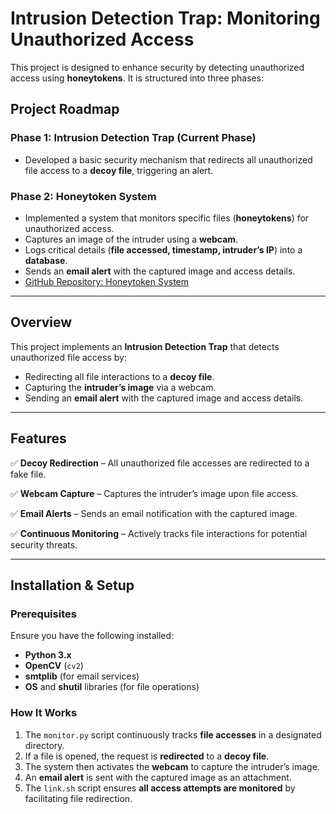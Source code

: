 # Intrusion Detection Trap: Monitoring Unauthorized Access

This project is designed to enhance security by detecting unauthorized access using **honeytokens**. It is structured into three phases:

## Project Roadmap

### **Phase 1: Intrusion Detection Trap (Current Phase)**
- Developed a basic security mechanism that redirects all unauthorized file access to a **decoy file**, triggering an alert.

### **Phase 2: Honeytoken System**  
- Implemented a system that monitors specific files (**honeytokens**) for unauthorized access.  
- Captures an image of the intruder using a **webcam**.  
- Logs critical details (**file accessed, timestamp, intruder’s IP**) into a **database**.  
- Sends an **email alert** with the captured image and access details.  
- [GitHub Repository: Honeytoken System](https://github.com/MissHaRin19/honeytoken_system)

---

## **Overview**

This project implements an **Intrusion Detection Trap** that detects unauthorized file access by:
- Redirecting all file interactions to a **decoy file**.
- Capturing the **intruder’s image** via a webcam.
- Sending an **email alert** with the captured image and access details.

---

## **Features**

✅ **Decoy Redirection** – All unauthorized file accesses are redirected to a fake file.  

✅ **Webcam Capture** – Captures the intruder’s image upon file access.  

✅ **Email Alerts** – Sends an email notification with the captured image.  

✅ **Continuous Monitoring** – Actively tracks file interactions for potential security threats.  

---

## **Installation & Setup**

### **Prerequisites**
Ensure you have the following installed:

- **Python 3.x**
- **OpenCV** (`cv2`)
- **smtplib** (for email services)
- **OS** and **shutil** libraries (for file operations)

### **How It Works**
1. The `monitor.py` script continuously tracks **file accesses** in a designated directory.  
2. If a file is opened, the request is **redirected** to a **decoy file**.  
3. The system then activates the **webcam** to capture the intruder’s image.  
4. An **email alert** is sent with the captured image as an attachment.  
5. The `link.sh` script ensures **all access attempts are monitored** by facilitating file redirection.
